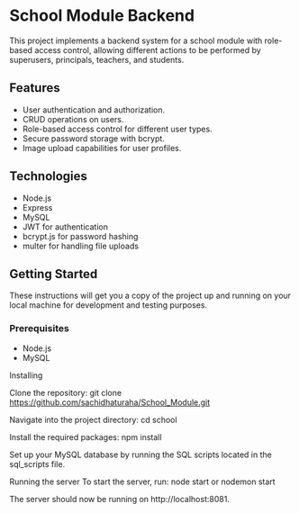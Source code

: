 # School Module Backend

This project implements a backend system for a school module with role-based access control, allowing different actions to be performed by superusers, principals, teachers, and students.

## Features

- User authentication and authorization.
- CRUD operations on users.
- Role-based access control for different user types.
- Secure password storage with bcrypt.
- Image upload capabilities for user profiles.

## Technologies

- Node.js
- Express
- MySQL
- JWT for authentication
- bcrypt.js for password hashing
- multer for handling file uploads

## Getting Started

These instructions will get you a copy of the project up and running on your local machine for development and testing purposes.

### Prerequisites

- Node.js
- MySQL

Installing

Clone the repository:
git clone https://github.com/sachidhaturaha/School_Module.git

Navigate into the project directory:
cd school

Install the required packages:
npm install

Set up your MySQL database by running the SQL scripts located in the sql_scripts file.

Running the server
To start the server, run:
node start or nodemon start

The server should now be running on http://localhost:8081.